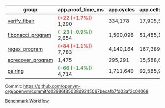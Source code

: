 | group | app.proof_time_ms | app.cycles | app.cells_used | leaf.proof_time_ms | leaf.cycles | leaf.cells_used |
| -- | -- | -- | -- | -- | -- | -- |
| [verify_fibair](https://github.com/openvm-org/openvm/blob/benchmark-results/benchmarks-pr/1461/verify_fibair-d02986f85038d9245067becafb7fd03af3c04068.md) |<span style='color: red'>(+22 [+1.7%])</span> 1,290 |  334,178 |  17,905,539 |- | - | - |
| [fibonacci_program](https://github.com/openvm-org/openvm/blob/benchmark-results/benchmarks-pr/1461/fibonacci-d02986f85038d9245067becafb7fd03af3c04068.md) |<span style='color: green'>(-23 [-0.9%])</span> 2,654 |  1,500,096 |  51,485,167 |- | - | - |
| [regex_program](https://github.com/openvm-org/openvm/blob/benchmark-results/benchmarks-pr/1461/regex-d02986f85038d9245067becafb7fd03af3c04068.md) |<span style='color: red'>(+84 [+1.1%])</span> 7,783 |  4,140,164 |  167,389,450 |- | - | - |
| [ecrecover_program](https://github.com/openvm-org/openvm/blob/benchmark-results/benchmarks-pr/1461/ecrecover-d02986f85038d9245067becafb7fd03af3c04068.md) | 1,475 |  295,291 |  15,588,656 |- | - | - |
| [pairing](https://github.com/openvm-org/openvm/blob/benchmark-results/benchmarks-pr/1461/pairing-d02986f85038d9245067becafb7fd03af3c04068.md) |<span style='color: green'>(-66 [-1.4%])</span> 4,714 |  1,711,640 |  92,585,975 |- | - | - |


Commit: https://github.com/openvm-org/openvm/commit/d02986f85038d9245067becafb7fd03af3c04068

[Benchmark Workflow](https://github.com/openvm-org/openvm/actions/runs/13888462611)
